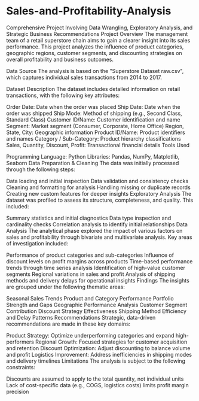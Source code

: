 # Sales-and-Profitability-Analysis
Comprehensive Project Involving Data Wrangling, Exploratory Analysis, and Strategic Business Recommendations
Project Overview
The management team of a retail superstore chain aims to gain a clearer insight into its sales performance. This project analyzes the influence of product categories, geographic regions, customer segments, and discounting strategies on overall profitability and business outcomes.

Data Source
The analysis is based on the "Superstore Dataset raw.csv", which captures individual sales transactions from 2014 to 2017.

Dataset Description
The dataset includes detailed information on retail transactions, with the following key attributes:

Order Date: Date when the order was placed
Ship Date: Date when the order was shipped
Ship Mode: Method of shipping (e.g., Second Class, Standard Class)
Customer ID/Name: Customer identification and name
Segment: Market segment (Consumer, Corporate, Home Office)
Region, State, City: Geographic information
Product ID/Name: Product identifiers and names
Category / Sub-Category: Product hierarchy classifications
Sales, Quantity, Discount, Profit: Transactional financial details
Tools Used

Programming Language: Python
Libraries: Pandas, NumPy, Matplotlib, Seaborn
Data Preparation & Cleaning
The data was initially processed through the following steps:

Data loading and initial inspection
Data validation and consistency checks
Cleaning and formatting for analysis
Handling missing or duplicate records
Creating new custom features for deeper insights
Exploratory Analysis
The dataset was profiled to assess its structure, completeness, and quality. This included:

Summary statistics and initial diagnostics
Data type inspection and cardinality checks
Correlation analysis to identify initial relationships
Data Analysis
The analytical phase explored the impact of various factors on sales and profitability through bivariate and multivariate analysis. Key areas of investigation included:

Performance of product categories and sub-categories
Influence of discount levels on profit margins across products
Time-based performance trends through time series analysis
Identification of high-value customer segments
Regional variations in sales and profit
Analysis of shipping methods and delivery delays for operational insights
Findings
The insights are grouped under the following thematic areas:

Seasonal Sales Trends
Product and Category Performance
Portfolio Strength and Gaps
Geographic Performance Analysis
Customer Segment Contribution
Discount Strategy Effectiveness
Shipping Method Efficiency and Delay Patterns
Recommendations
Strategic, data-driven recommendations are made in these key domains:

Product Strategy: Optimize underperforming categories and expand high-performers
Regional Growth: Focused strategies for customer acquisition and retention
Discount Optimization: Adjust discounting to balance volume and profit
Logistics Improvement: Address inefficiencies in shipping modes and delivery timelines
Limitations
The analysis is subject to the following constraints:

Discounts are assumed to apply to the total quantity, not individual units
Lack of cost-specific data (e.g., COGS, logistics costs) limits profit margin precision
